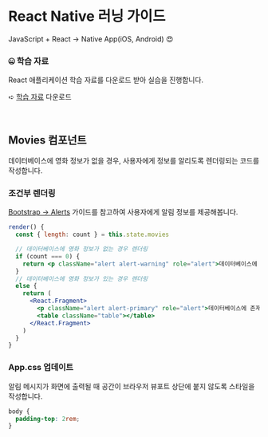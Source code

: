 # React Native 러닝 가이드

JavaScript + React → Native App(iOS, Android) 😍

### 🤐 학습 자료

React 애플리케이션 학습 자료를 다운로드 받아 실습을 진행합니다.

➪ [학습 자료](https://github.com/yamoo9/react-native/archive/react-03-ex.zip) 다운로드

<br>

## Movies 컴포넌트

데이터베이스에 영화 정보가 없을 경우, 사용자에게 정보를 알리도록 렌더링되는 코드를 작성합니다.

### 조건부 렌더링

[Bootstrap → Alerts](https://getbootstrap.com/docs/4.3/components/alerts/) 가이드를 참고하여 사용자에게 알림 정보를 제공해봅니다.

```jsx
render() {
  const { length: count } = this.state.movies

  // 데이터베이스에 영화 정보가 없는 경우 렌더링
  if (count === 0) {
    return <p className="alert alert-warning" role="alert">데이터베이스에 영화 정보가 존재하지 않습니다.</p>
  }
  // 데이터베이스에 영화 정보가 있는 경우 렌더링
  else {
    return (
      <React.Fragment>
        <p className="alert alert-primary" role="alert">데이터베이스에 존재하는 영화 정보는 <b>{count}</b>개 입니다.</p>
        <table className="table"></table>
      </React.Fragment>
    )
  }
}
```

### App.css 업데이트

알림 메시지가 화면에 출력될 때 공간이 브라우저 뷰포트 상단에 붙지 않도록 스타일을 작성합니다.

```css
body {
  padding-top: 2rem;
}
```